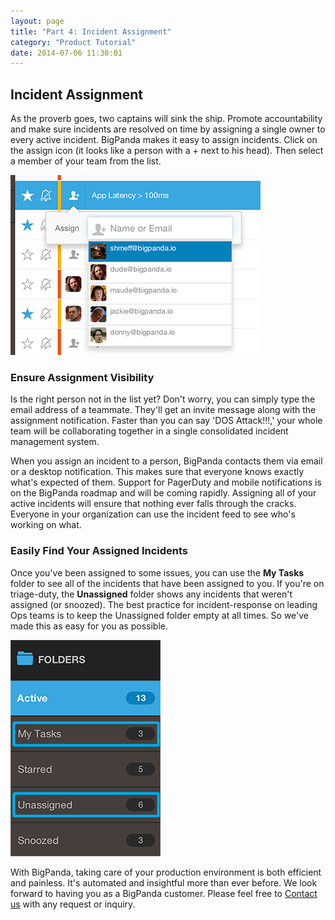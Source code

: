 ```yaml
---
layout: page
title: "Part 4: Incident Assignment"
category: "Product Tutorial"
date: 2014-07-06 11:30:01
---
```


## Incident Assignment

As the proverb goes, two captains will sink the ship. Promote accountability and make sure incidents are resolved on time by assigning a single owner to every active incident. BigPanda makes it easy to assign incidents. Click on the assign icon (it looks like a person with a + next to his head). Then select a member of your team from the list. 

![Incident Assignment](/media/Assignment.png)

### Ensure Assignment Visibility

Is the right person not in the list yet? Don't worry, you can simply type the email address of a teammate. They'll get an invite message along with the assignment notification. Faster than you can say 'DOS Attack!!!,' your whole team will be collaborating together in a single consolidated incident management system. 

When you assign an incident to a person, BigPanda contacts them via email or a desktop notification. This makes sure that everyone knows exactly what's expected of them. Support for PagerDuty and mobile notifications is on the BigPanda roadmap and will be coming rapidly. Assigning all of your active incidents will ensure that nothing ever falls through the cracks. Everyone in your organization can use the incident feed to see who's working on what.

### Easily Find Your Assigned Incidents

Once you've been assigned to some issues, you can use the **My Tasks** folder to see all of the incidents that have been assigned to you. If you're on triage-duty, the **Unassigned** folder shows any incidents that weren't assigned (or snoozed). The best practice for incident-response on leading Ops teams is to keep the Unassigned folder empty at all times. So we've made this as easy for you as possible.  

![My Tasks &amp; Unassigned Folders](/media/UnAssigned.png)

With BigPanda, taking care of your production environment is both efficient and painless. It's automated and insightful more than ever before. We look forward to having you as a BigPanda customer. Please feel free to [Contact us](mailto:support@bigpanda.io?Subject=Contacting%20you%20regarding%20BigPanda) with any request or inquiry.
